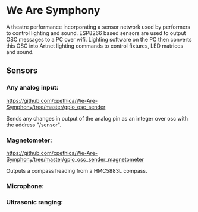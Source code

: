 # We Are Symphony

A theatre performance incorporating a sensor network used by performers to control lighting and sound. ESP8266 based sensors are used to output OSC messages to a PC over wifi. Lighting software on the PC then converts this OSC into Artnet lighting commands to control fixtures, LED matrices and sound.


## Sensors

### Any analog input:

https://github.com/cpethica/We-Are-Symphony/tree/master/gpio_osc_sender

Sends any changes in output of the analog pin as an integer over osc with the address "/sensor".

### Magnetometer:

https://github.com/cpethica/We-Are-Symphony/tree/master/gpio_osc_sender_magnetometer

Outputs a compass heading from a HMC5883L compass.

### Microphone:


### Ultrasonic ranging:
